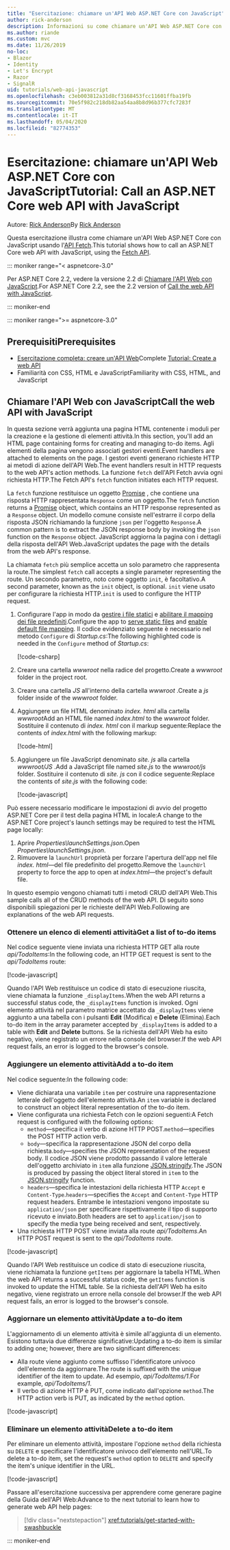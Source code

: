 ```yaml
---
title: "Esercitazione: chiamare un'API Web ASP.NET Core con JavaScript"
author: rick-anderson
description: Informazioni su come chiamare un'API Web ASP.NET Core con JavaScript.
ms.author: riande
ms.custom: mvc
ms.date: 11/26/2019
no-loc:
- Blazor
- Identity
- Let's Encrypt
- Razor
- SignalR
uid: tutorials/web-api-javascript
ms.openlocfilehash: c3eb003812a31d8cf3168453fcc11601ffba19fb
ms.sourcegitcommit: 70e5f982c218db82aa54aa8b8d96b377cfc7283f
ms.translationtype: MT
ms.contentlocale: it-IT
ms.lasthandoff: 05/04/2020
ms.locfileid: "82774353"
---
```

# <a name="tutorial-call-an-aspnet-core-web-api-with-javascript"></a><span data-ttu-id="f4b81-103">Esercitazione: chiamare un'API Web ASP.NET Core con JavaScript</span><span class="sxs-lookup"><span data-stu-id="f4b81-103">Tutorial: Call an ASP.NET Core web API with JavaScript</span></span>

<span data-ttu-id="f4b81-104">Autore: [Rick Anderson](https://twitter.com/RickAndMSFT)</span><span class="sxs-lookup"><span data-stu-id="f4b81-104">By [Rick Anderson](https://twitter.com/RickAndMSFT)</span></span>

<span data-ttu-id="f4b81-105">Questa esercitazione illustra come chiamare un'API Web ASP.NET Core con JavaScript usando l'[API Fetch](https://developer.mozilla.org/docs/Web/API/Fetch_API).</span><span class="sxs-lookup"><span data-stu-id="f4b81-105">This tutorial shows how to call an ASP.NET Core web API with JavaScript, using the [Fetch API](https://developer.mozilla.org/docs/Web/API/Fetch_API).</span></span>

::: moniker range="< aspnetcore-3.0"

<span data-ttu-id="f4b81-106">Per ASP.NET Core 2.2, vedere la versione 2.2 di [Chiamare l'API Web con JavaScript](xref:tutorials/first-web-api#call-the-web-api-with-javascript).</span><span class="sxs-lookup"><span data-stu-id="f4b81-106">For ASP.NET Core 2.2, see the 2.2 version of [Call the web API with JavaScript](xref:tutorials/first-web-api#call-the-web-api-with-javascript).</span></span>

::: moniker-end

::: moniker range=">= aspnetcore-3.0"

## <a name="prerequisites"></a><span data-ttu-id="f4b81-107">Prerequisiti</span><span class="sxs-lookup"><span data-stu-id="f4b81-107">Prerequisites</span></span>

* <span data-ttu-id="f4b81-108">[Esercitazione completa: creare un'API Web](xref:tutorials/first-web-api)</span><span class="sxs-lookup"><span data-stu-id="f4b81-108">Complete [Tutorial: Create a web API](xref:tutorials/first-web-api)</span></span>
* <span data-ttu-id="f4b81-109">Familiarità con CSS, HTML e JavaScript</span><span class="sxs-lookup"><span data-stu-id="f4b81-109">Familiarity with CSS, HTML, and JavaScript</span></span>

## <a name="call-the-web-api-with-javascript"></a><span data-ttu-id="f4b81-110">Chiamare l'API Web con JavaScript</span><span class="sxs-lookup"><span data-stu-id="f4b81-110">Call the web API with JavaScript</span></span>

<span data-ttu-id="f4b81-111">In questa sezione verrà aggiunta una pagina HTML contenente i moduli per la creazione e la gestione di elementi attività.</span><span class="sxs-lookup"><span data-stu-id="f4b81-111">In this section, you'll add an HTML page containing forms for creating and managing to-do items.</span></span> <span data-ttu-id="f4b81-112">Agli elementi della pagina vengono associati gestori eventi.</span><span class="sxs-lookup"><span data-stu-id="f4b81-112">Event handlers are attached to elements on the page.</span></span> <span data-ttu-id="f4b81-113">I gestori eventi generano richieste HTTP ai metodi di azione dell'API Web.</span><span class="sxs-lookup"><span data-stu-id="f4b81-113">The event handlers result in HTTP requests to the web API's action methods.</span></span> <span data-ttu-id="f4b81-114">La funzione `fetch` dell'API Fetch avvia ogni richiesta HTTP.</span><span class="sxs-lookup"><span data-stu-id="f4b81-114">The Fetch API's `fetch` function initiates each HTTP request.</span></span>

<span data-ttu-id="f4b81-115">La `fetch` funzione restituisce un oggetto [Promise](https://developer.mozilla.org/docs/Web/JavaScript/Reference/Global_Objects/Promise) , che contiene una risposta HTTP rappresentata `Response` come un oggetto.</span><span class="sxs-lookup"><span data-stu-id="f4b81-115">The `fetch` function returns a [Promise](https://developer.mozilla.org/docs/Web/JavaScript/Reference/Global_Objects/Promise) object, which contains an HTTP response represented as a `Response` object.</span></span> <span data-ttu-id="f4b81-116">Un modello comune consiste nell'estrarre il corpo della risposta JSON richiamando la funzione `json` per l'oggetto `Response`.</span><span class="sxs-lookup"><span data-stu-id="f4b81-116">A common pattern is to extract the JSON response body by invoking the `json` function on the `Response` object.</span></span> <span data-ttu-id="f4b81-117">JavaScript aggiorna la pagina con i dettagli della risposta dell'API Web.</span><span class="sxs-lookup"><span data-stu-id="f4b81-117">JavaScript updates the page with the details from the web API's response.</span></span>

<span data-ttu-id="f4b81-118">La chiamata `fetch` più semplice accetta un solo parametro che rappresenta la route.</span><span class="sxs-lookup"><span data-stu-id="f4b81-118">The simplest `fetch` call accepts a single parameter representing the route.</span></span> <span data-ttu-id="f4b81-119">Un secondo parametro, noto come oggetto `init`, è facoltativo.</span><span class="sxs-lookup"><span data-stu-id="f4b81-119">A second parameter, known as the `init` object, is optional.</span></span> <span data-ttu-id="f4b81-120">`init` viene usato per configurare la richiesta HTTP.</span><span class="sxs-lookup"><span data-stu-id="f4b81-120">`init` is used to configure the HTTP request.</span></span>

1. <span data-ttu-id="f4b81-121">Configurare l'app in modo da [gestire i file statici](/dotnet/api/microsoft.aspnetcore.builder.staticfileextensions.usestaticfiles#Microsoft_AspNetCore_Builder_StaticFileExtensions_UseStaticFiles_Microsoft_AspNetCore_Builder_IApplicationBuilder_) e [abilitare il mapping dei file predefiniti](/dotnet/api/microsoft.aspnetcore.builder.defaultfilesextensions.usedefaultfiles#Microsoft_AspNetCore_Builder_DefaultFilesExtensions_UseDefaultFiles_Microsoft_AspNetCore_Builder_IApplicationBuilder_).</span><span class="sxs-lookup"><span data-stu-id="f4b81-121">Configure the app to [serve static files](/dotnet/api/microsoft.aspnetcore.builder.staticfileextensions.usestaticfiles#Microsoft_AspNetCore_Builder_StaticFileExtensions_UseStaticFiles_Microsoft_AspNetCore_Builder_IApplicationBuilder_) and [enable default file mapping](/dotnet/api/microsoft.aspnetcore.builder.defaultfilesextensions.usedefaultfiles#Microsoft_AspNetCore_Builder_DefaultFilesExtensions_UseDefaultFiles_Microsoft_AspNetCore_Builder_IApplicationBuilder_).</span></span> <span data-ttu-id="f4b81-122">Il codice evidenziato seguente è necessario nel metodo `Configure` di *Startup.cs*:</span><span class="sxs-lookup"><span data-stu-id="f4b81-122">The following highlighted code is needed in the `Configure` method of *Startup.cs*:</span></span>

    [!code-csharp[](first-web-api/samples/3.0/TodoApi/StartupJavaScript.cs?highlight=8-9&name=snippet_configure)]

1. <span data-ttu-id="f4b81-123">Creare una cartella *wwwroot* nella radice del progetto.</span><span class="sxs-lookup"><span data-stu-id="f4b81-123">Create a *wwwroot* folder in the project root.</span></span>

1. <span data-ttu-id="f4b81-124">Creare una cartella *JS* all'interno della cartella *wwwroot* .</span><span class="sxs-lookup"><span data-stu-id="f4b81-124">Create a *js* folder inside of the *wwwroot* folder.</span></span>

1. <span data-ttu-id="f4b81-125">Aggiungere un file HTML denominato *index. html* alla cartella *wwwroot*</span><span class="sxs-lookup"><span data-stu-id="f4b81-125">Add an HTML file named *index.html* to the *wwwroot* folder.</span></span> <span data-ttu-id="f4b81-126">Sostituire il contenuto di *index. html* con il markup seguente:</span><span class="sxs-lookup"><span data-stu-id="f4b81-126">Replace the contents of *index.html* with the following markup:</span></span>

    [!code-html[](first-web-api/samples/3.0/TodoApi/wwwroot/index.html)]

1. <span data-ttu-id="f4b81-127">Aggiungere un file JavaScript denominato *site. js* alla cartella *wwwroot/JS* .</span><span class="sxs-lookup"><span data-stu-id="f4b81-127">Add a JavaScript file named *site.js* to the *wwwroot/js* folder.</span></span> <span data-ttu-id="f4b81-128">Sostituire il contenuto di *site. js* con il codice seguente:</span><span class="sxs-lookup"><span data-stu-id="f4b81-128">Replace the contents of *site.js* with the following code:</span></span>

    [!code-javascript[](first-web-api/samples/3.0/TodoApi/wwwroot/js/site.js?name=snippet_SiteJs)]

<span data-ttu-id="f4b81-129">Può essere necessario modificare le impostazioni di avvio del progetto ASP.NET Core per il test della pagina HTML in locale:</span><span class="sxs-lookup"><span data-stu-id="f4b81-129">A change to the ASP.NET Core project's launch settings may be required to test the HTML page locally:</span></span>

1. <span data-ttu-id="f4b81-130">Aprire *Properties\launchSettings.json*.</span><span class="sxs-lookup"><span data-stu-id="f4b81-130">Open *Properties\launchSettings.json*.</span></span>
1. <span data-ttu-id="f4b81-131">Rimuovere la `launchUrl` proprietà per forzare l'apertura dell'app nel file *index. html*&mdash;del file predefinito del progetto.</span><span class="sxs-lookup"><span data-stu-id="f4b81-131">Remove the `launchUrl` property to force the app to open at *index.html*&mdash;the project's default file.</span></span>

<span data-ttu-id="f4b81-132">In questo esempio vengono chiamati tutti i metodi CRUD dell'API Web.</span><span class="sxs-lookup"><span data-stu-id="f4b81-132">This sample calls all of the CRUD methods of the web API.</span></span> <span data-ttu-id="f4b81-133">Di seguito sono disponibili spiegazioni per le richieste dell'API Web.</span><span class="sxs-lookup"><span data-stu-id="f4b81-133">Following are explanations of the web API requests.</span></span>

### <a name="get-a-list-of-to-do-items"></a><span data-ttu-id="f4b81-134">Ottenere un elenco di elementi attività</span><span class="sxs-lookup"><span data-stu-id="f4b81-134">Get a list of to-do items</span></span>

<span data-ttu-id="f4b81-135">Nel codice seguente viene inviata una richiesta HTTP GET alla route *api/TodoItems*:</span><span class="sxs-lookup"><span data-stu-id="f4b81-135">In the following code, an HTTP GET request is sent to the *api/TodoItems* route:</span></span>

[!code-javascript[](first-web-api/samples/3.0/TodoApi/wwwroot/js/site.js?name=snippet_GetItems)]

<span data-ttu-id="f4b81-136">Quando l'API Web restituisce un codice di stato di esecuzione riuscita, viene chiamata la funzione `_displayItems`.</span><span class="sxs-lookup"><span data-stu-id="f4b81-136">When the web API returns a successful status code, the `_displayItems` function is invoked.</span></span> <span data-ttu-id="f4b81-137">Ogni elemento attività nel parametro matrice accettato da `_displayItems` viene aggiunto a una tabella con i pulsanti **Edit** (Modifica) e **Delete** (Elimina).</span><span class="sxs-lookup"><span data-stu-id="f4b81-137">Each to-do item in the array parameter accepted by `_displayItems` is added to a table with **Edit** and **Delete** buttons.</span></span> <span data-ttu-id="f4b81-138">Se la richiesta dell'API Web ha esito negativo, viene registrato un errore nella console del browser.</span><span class="sxs-lookup"><span data-stu-id="f4b81-138">If the web API request fails, an error is logged to the browser's console.</span></span>

### <a name="add-a-to-do-item"></a><span data-ttu-id="f4b81-139">Aggiungere un elemento attività</span><span class="sxs-lookup"><span data-stu-id="f4b81-139">Add a to-do item</span></span>

<span data-ttu-id="f4b81-140">Nel codice seguente:</span><span class="sxs-lookup"><span data-stu-id="f4b81-140">In the following code:</span></span>

* <span data-ttu-id="f4b81-141">Viene dichiarata una variabile `item` per costruire una rappresentazione letterale dell'oggetto dell'elemento attività.</span><span class="sxs-lookup"><span data-stu-id="f4b81-141">An `item` variable is declared to construct an object literal representation of the to-do item.</span></span>
* <span data-ttu-id="f4b81-142">Viene configurata una richiesta Fetch con le opzioni seguenti:</span><span class="sxs-lookup"><span data-stu-id="f4b81-142">A Fetch request is configured with the following options:</span></span>
  * <span data-ttu-id="f4b81-143">`method`&mdash;specifica il verbo di azione HTTP POST.</span><span class="sxs-lookup"><span data-stu-id="f4b81-143">`method`&mdash;specifies the POST HTTP action verb.</span></span>
  * <span data-ttu-id="f4b81-144">`body`&mdash;specifica la rappresentazione JSON del corpo della richiesta.</span><span class="sxs-lookup"><span data-stu-id="f4b81-144">`body`&mdash;specifies the JSON representation of the request body.</span></span> <span data-ttu-id="f4b81-145">Il codice JSON viene prodotto passando il valore letterale dell'oggetto archiviato in `item` alla funzione [JSON.stringify](https://developer.mozilla.org/docs/Web/JavaScript/Reference/Global_Objects/JSON/stringify).</span><span class="sxs-lookup"><span data-stu-id="f4b81-145">The JSON is produced by passing the object literal stored in `item` to the [JSON.stringify](https://developer.mozilla.org/docs/Web/JavaScript/Reference/Global_Objects/JSON/stringify) function.</span></span>
  * <span data-ttu-id="f4b81-146">`headers`&mdash;specifica le intestazioni della richiesta HTTP `Accept` e `Content-Type`.</span><span class="sxs-lookup"><span data-stu-id="f4b81-146">`headers`&mdash;specifies the `Accept` and `Content-Type` HTTP request headers.</span></span> <span data-ttu-id="f4b81-147">Entrambe le intestazioni vengono impostate su `application/json` per specificare rispettivamente il tipo di supporto ricevuto e inviato.</span><span class="sxs-lookup"><span data-stu-id="f4b81-147">Both headers are set to `application/json` to specify the media type being received and sent, respectively.</span></span>
* <span data-ttu-id="f4b81-148">Una richiesta HTTP POST viene inviata alla route *api/TodoItems*.</span><span class="sxs-lookup"><span data-stu-id="f4b81-148">An HTTP POST request is sent to the *api/TodoItems* route.</span></span>

[!code-javascript[](first-web-api/samples/3.0/TodoApi/wwwroot/js/site.js?name=snippet_AddItem)]

<span data-ttu-id="f4b81-149">Quando l'API Web restituisce un codice di stato di esecuzione riuscita, viene richiamata la funzione `getItems` per aggiornare la tabella HTML.</span><span class="sxs-lookup"><span data-stu-id="f4b81-149">When the web API returns a successful status code, the `getItems` function is invoked to update the HTML table.</span></span> <span data-ttu-id="f4b81-150">Se la richiesta dell'API Web ha esito negativo, viene registrato un errore nella console del browser.</span><span class="sxs-lookup"><span data-stu-id="f4b81-150">If the web API request fails, an error is logged to the browser's console.</span></span>

### <a name="update-a-to-do-item"></a><span data-ttu-id="f4b81-151">Aggiornare un elemento attività</span><span class="sxs-lookup"><span data-stu-id="f4b81-151">Update a to-do item</span></span>

<span data-ttu-id="f4b81-152">L'aggiornamento di un elemento attività è simile all'aggiunta di un elemento. Esistono tuttavia due differenze significative:</span><span class="sxs-lookup"><span data-stu-id="f4b81-152">Updating a to-do item is similar to adding one; however, there are two significant differences:</span></span>

* <span data-ttu-id="f4b81-153">Alla route viene aggiunto come suffisso l'identificatore univoco dell'elemento da aggiornare.</span><span class="sxs-lookup"><span data-stu-id="f4b81-153">The route is suffixed with the unique identifier of the item to update.</span></span> <span data-ttu-id="f4b81-154">Ad esempio, *api/TodoItems/1*.</span><span class="sxs-lookup"><span data-stu-id="f4b81-154">For example, *api/TodoItems/1*.</span></span>
* <span data-ttu-id="f4b81-155">Il verbo di azione HTTP è PUT, come indicato dall'opzione `method`.</span><span class="sxs-lookup"><span data-stu-id="f4b81-155">The HTTP action verb is PUT, as indicated by the `method` option.</span></span>

[!code-javascript[](first-web-api/samples/3.0/TodoApi/wwwroot/js/site.js?name=snippet_UpdateItem)]

### <a name="delete-a-to-do-item"></a><span data-ttu-id="f4b81-156">Eliminare un elemento attività</span><span class="sxs-lookup"><span data-stu-id="f4b81-156">Delete a to-do item</span></span>

<span data-ttu-id="f4b81-157">Per eliminare un elemento attività, impostare l'opzione `method` della richiesta su `DELETE` e specificare l'identificatore univoco dell'elemento nell'URL.</span><span class="sxs-lookup"><span data-stu-id="f4b81-157">To delete a to-do item, set the request's `method` option to `DELETE` and specify the item's unique identifier in the URL.</span></span>

[!code-javascript[](first-web-api/samples/3.0/TodoApi/wwwroot/js/site.js?name=snippet_DeleteItem)]

<span data-ttu-id="f4b81-158">Passare all'esercitazione successiva per apprendere come generare pagine della Guida dell'API Web:</span><span class="sxs-lookup"><span data-stu-id="f4b81-158">Advance to the next tutorial to learn how to generate web API help pages:</span></span>

> [!div class="nextstepaction"]
> <xref:tutorials/get-started-with-swashbuckle>

::: moniker-end
